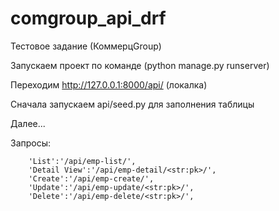 # comgroup_api_drf

Тестовое задание (КоммерцGroup)

Запускаем проект по команде (python manage.py runserver)

Переходим http://127.0.0.1:8000/api/ (локалка)

Сначала запускаем api/seed.py для заполнения таблицы 

Далее...

Запросы:

		'List':'/api/emp-list/',
		'Detail View':'/api/emp-detail/<str:pk>/',
		'Create':'/api/emp-create/',
		'Update':'/api/emp-update/<str:pk>/',
		'Delete':'/api/emp-delete/<str:pk>/',
